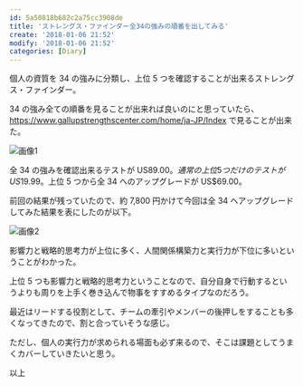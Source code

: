 ```yaml
---
id: 5a50818b682c2a75cc3908de
title: 'ストレングス・ファインダー全34の強みの順番を出してみる'
create: '2018-01-06 21:52'
modify: '2018-01-06 21:52'
categories: [Diary]
---
```


個人の資質を 34 の強みに分類し、上位 5 つを確認することが出来るストレングス・ファインダー。

34 の強み全ての順番を見ることが出来れば良いのにと思っていたら、 https://www.gallupstrengthscenter.com/home/ja-JP/Index で見ることが出来た。

<!-- more -->

![画像1](/images/2018/01/06/0001.png)

全 34 の強みを確認出来るテストが US$89.00。通常の上位 5 つだけのテストが US$19.99。上位 5 つから全 34 へのアップグレードが US$69.00。

前回の結果が残っていたので、約 7,800 円かけて今回は全 34 へアップグレードしてみた結果を表にしたのが以下。

![画像2](/images/2018/01/06/0002.png)

影響力と戦略的思考力が上位に多く、人間関係構築力と実行力が下位に多いということがわかった。

上位 5 つも影響力と戦略的思考力ということなので、自分自身で行動するというよりも周りを上手く巻き込んで物事をすすめるタイプなのだろう。

最近はリードする役割として、チームの牽引やメンバーの後押しをすることも多くなってきたので、割と合っていそうな感じ。

ただし、個人の実行力が求められる場面も必ず来るので、そこは課題としてうまくカバーしていきたいと思う。

以上
